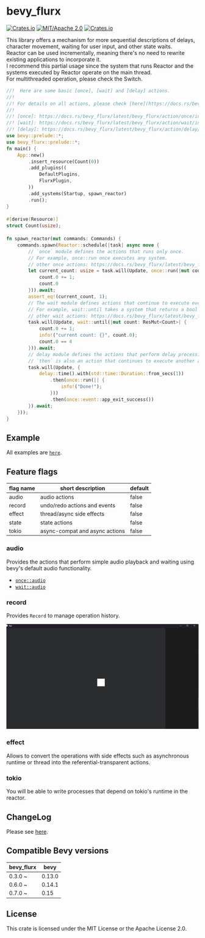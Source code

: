 # bevy_flurx

[![Crates.io](https://img.shields.io/crates/v/bevy_flurx.svg)](https://crates.io/crates/bevy_flurx)
[![MIT/Apache 2.0](https://img.shields.io/badge/license-MIT%2FApache-blue.svg)](https://github.com/not-elm/bevy_flurx#license)
[![Crates.io](https://img.shields.io/crates/d/bevy_flurx.svg)](https://crates.io/crates/bevy_flurx)

This library offers a mechanism for more sequential descriptions of delays, character movement, waiting for user input,
and other state waits.  
Reactor can be used incrementally, meaning there's no need to rewrite existing applications to incorporate it.   
I recommend this partial usage since the system that runs Reactor and the systems executed by Reactor operate on the
main thread.   
For multithreaded operation, please check the Switch.

```rust
//!  Here are some basic [once], [wait] and [delay] actions.
//!
//! For details on all actions, please check [here](https://docs.rs/bevy_flurx/latest/bevy_flurx/action/index.html).
//!
//! [once]: https://docs.rs/bevy_flurx/latest/bevy_flurx/action/once/index.html
//! [wait]: https://docs.rs/bevy_flurx/latest/bevy_flurx/action/wait/index.html
//! [delay]: https://docs.rs/bevy_flurx/latest/bevy_flurx/action/delay/index.html
use bevy::prelude::*;
use bevy_flurx::prelude::*;
fn main() {
    App::new()
        .insert_resource(Count(0))
        .add_plugins((
            DefaultPlugins,
            FlurxPlugin,
        ))
        .add_systems(Startup, spawn_reactor)
        .run();
}

#[derive(Resource)]
struct Count(usize);

fn spawn_reactor(mut commands: Commands) {
    commands.spawn(Reactor::schedule(|task| async move {
        // `once` module defines the actions that runs only once.
        // For example, once::run once executes any system.
        // other once actions: https://docs.rs/bevy_flurx/latest/bevy_flurx/action/once/index.html
        let current_count: usize = task.will(Update, once::run(|mut count: ResMut<Count>| {
            count.0 += 1;
            count.0
        })).await;
        assert_eq!(current_count, 1);
        // The wait module defines actions that continue to execute every frame according to specified conditions.
        // For example, wait::until takes a system that returns a bool value and continues to execute it until it returns true.
        // other wait actions: https://docs.rs/bevy_flurx/latest/bevy_flurx/action/wait/index.html
        task.will(Update, wait::until(|mut count: ResMut<Count>| {
            count.0 += 1;
            info!("current count: {}", count.0);
            count.0 == 4
        })).await;
        // delay module defines the actions that perform delay processing.
        // `then` is also an action that continues to execute another action.
        task.will(Update, {
            delay::time().with(std::time::Duration::from_secs(1))
                .then(once::run(|| {
                    info!("Done!");
                }))
                .then(once::event::app_exit_success())
        }).await;
    }));
}
```

## Example

All examples are [`here`](./examples).

## Feature flags

| flag name | short description              | default |
|-----------|--------------------------------|---------|
| audio     | audio actions                  | false   |
| record    | undo/redo actions and events   | false   | 
| effect    | thread/async side effects      | false   |
| state     | state actions                  | false   | 
| tokio     | async-compat and async actions | false   | 

### audio

Provides the actions that perform simple audio playback and waiting using bevy's default audio functionality.

- [`once::audio`](https://docs.rs/bevy_flurx/latest/bevy_flurx/action/once/audio)
- [`wait::audio`](https://docs.rs/bevy_flurx/latest/bevy_flurx/action/wait/audio)

### record

Provides `Record` to manage operation history.

![undo_redo](examples/undo_redo.gif)

### effect

Allows to convert the operations with side effects such as asynchronous runtime or thread into the
referential-transparent actions.

### tokio

You will be able to write processes that depend on tokio's runtime in the reactor.

## ChangeLog

Please see [here](https://github.com/not-elm/bevy_flurx/blob/main/CHANGELOG.md).

## Compatible Bevy versions

| bevy_flurx | bevy   |
|------------|--------|
| 0.3.0 ~    | 0.13.0 |
| 0.6.0 ~    | 0.14.1 | 
| 0.7.0 ~    | 0.15   | 

## License

This crate is licensed under the MIT License or the Apache License 2.0.
